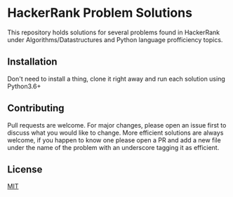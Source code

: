 # HackerRank Problem Solutions
This repository holds solutions for several problems found in HackerRank under Algorithms/Datastructures and Python language profficiency topics.


## Installation

Don't need to install a thing, clone it right away and run each solution using Python3.6+


## Contributing
Pull requests are welcome. For major changes, please open an issue first to discuss what you would like to change.
More efficient solutions are always welcome, if you happen to know one please open a PR and add a new file under the name of the problem with an underscore tagging it as efficient.

## License
[MIT](https://choosealicense.com/licenses/mit/)